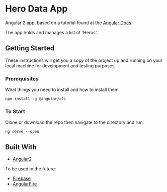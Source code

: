 # Hero Data App

Angular 2 app, based on a tutorial found at the [Angular Docs](angular.io).

The app holds and manages a list of 'Heros'.

## Getting Started

These instructions will get you a copy of the project up and running on your local machine for development and testing purposes.

### Prerequisites

What things you need to install and how to install them

```
npm install -g @angular/cli
```

### To Start

Clone or download the repo then navigate to the directory and run:

```
ng serve --open
```

## Built With

* [Angular2](angular.io)

To be used in the future:

* [Firebase](https://firebase.google.com/docs/)
* [AngularFire](https://github.com/angular/angularfire2)
